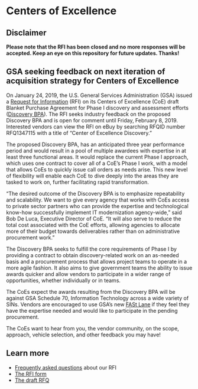 # Centers of Excellence

## Disclaimer

**Please note that the RFI has been closed and no more responses will be accepted. Keep an eye on this repository for future updates. Thanks!**

## GSA seeking feedback on next iteration of acquisition strategy for Centers of Excellence

On January 24, 2019, the U.S. General Services Administration (GSA) issued a [Request for Information](RFI.pdf) (RFI) on its Centers of Excellence (CoE) draft Blanket Purchase Agreement for Phase I discovery and assessment efforts ([Discovery BPA](Draft-RFQ.pdf)). The RFI seeks industry feedback on the proposed Discovery BPA and is open for comment until Friday, February 8, 2019. Interested vendors can view the RFI on eBuy by searching RFQID number RFQ1347115 with a title of “Center of Excellence Discovery.”

The proposed Discovery BPA, has an anticipated three year performance period and would result in a pool of multiple awardees with expertise in at least three functional areas. It would replace the current Phase I approach, which uses one contract to cover all of a CoE’s Phase I work, with a model that allows CoEs to quickly issue call orders as needs arise. This new level of flexibility will enable each CoE to dive deeply into the areas they are tasked to work on, further facilitating rapid transformation.

“The desired outcome of the Discovery BPA is to emphasize repeatability and scalability. We want to give every agency that works with CoEs access to private sector partners who can provide the expertise and technological know-how successfully implement IT modernization agency-wide,” said Bob De Luca, Executive Director of CoE. “It will also serve to reduce the total cost associated with the CoE efforts, allowing agencies to allocate more of their budget towards deliverables rather than on administrative procurement work.”

The Discovery BPA seeks to fulfill the core requirements of Phase I by providing a contract to obtain discovery-related work on an as-needed basis and a procurement process that allows project teams to operate in a more agile fashion. It also aims to give government teams the ability to issue awards quicker and allow vendors to participate in a wider range of opportunities, whether individually or in teams.

The CoEs expect the awards resulting from the Discovery BPA will be against GSA Schedule 70, Information Technology across a wide variety of SINs. Vendors are encouraged to use GSA’s new [FASt Lane](https://www.gsa.gov/technology/technology-purchasing-programs/it-schedule-70/sell-through-it-schedule-70/making-it-easier-fast-lane) if they feel they have the expertise needed and would like to participate in the pending procurement.

The CoEs want to hear from you, the vendor community, on the scope, approach, vehicle selection, and other feedback you may have!

## Learn more

* [Frequently asked questions](FAQ.md) about our RFI
* [The RFI form](RFI.pdf)
* [The draft RFQ](Draft-RFQ.pdf)
